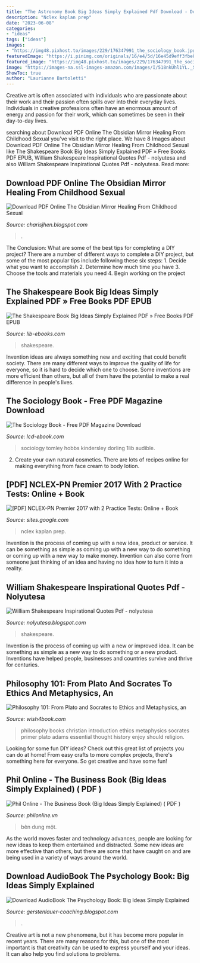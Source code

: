 ```yaml
---
title: "The Astronomy Book Big Ideas Simply Explained Pdf Download - Download Pdf Online The Obsidian Mirror Healing From Childhood Sexual"
description: "Nclex kaplan prep"
date: "2023-06-08"
categories:
- "ideas"
tags: ["ideas"]
images:
- "https://img48.pixhost.to/images/229/176347991_the_sociology_book.jpg"
featuredImage: "https://i.pinimg.com/originals/16/e4/5d/16e45d9eff3fbe81fa8a34d5445956c4.png"
featured_image: "https://img48.pixhost.to/images/229/176347991_the_sociology_book.jpg"
image: "https://images-na.ssl-images-amazon.com/images/I/518nkUhl1YL._SX377_BO1,204,203,200_.jpg"
ShowToc: true
author: "Laurianne Bartoletti"
---
```



Creative art is often associated with individuals who are passionate about their work and their passion often spills over into their everyday lives. Individuals in creative professions often have an enormous amount of energy and passion for their work, which can sometimes be seen in their day-to-day lives.

	

		
searching about Download PDF Online The Obsidian Mirror Healing From Childhood Sexual you've visit to the right place. We have 8 Images about Download PDF Online The Obsidian Mirror Healing From Childhood Sexual like The Shakespeare Book Big Ideas Simply Explained PDF » Free Books PDF EPUB, William Shakespeare Inspirational Quotes Pdf - nolyutesa and also William Shakespeare Inspirational Quotes Pdf - nolyutesa. Read more:
		
    
## Download PDF Online The Obsidian Mirror Healing From Childhood Sexual

<img loading=lazy src="https://lh6.googleusercontent.com/proxy/IDSx2j2zeF3MaDgz2RDAVD5Y9d30gdk732OtXvl3nTqx0S1_ava8TgiL0yZHkD-XnvyZKHt0A7IJFwWfA2rOm0pJm9cRkpJu4EcxFk5XgCugCha52slIDf1066-8j6PQ0yiSdbI7a9JMOfLtxA=w1200-h630-p-k-no-nu" onerror="this.onerror=null;this.src='https://tse1.mm.bing.net/th?id=OIP.kj37s1Fwm4_vRVpGQVqu_gAAAA&amp;pid=15.1';" alt="Download PDF Online The Obsidian Mirror Healing From Childhood Sexual">

_Source: charisjhen.blogspot.com_

>. 

	

The Conclusion: What are some of the best tips for completing a DIY project?
There are a number of different ways to complete a DIY project, but some of the most popular tips include following these six steps: 1. Decide what you want to accomplish 2. Determine how much time you have 3. Choose the tools and materials you need 4. Begin working on the project 
    
## The Shakespeare Book Big Ideas Simply Explained PDF » Free Books PDF EPUB

<img loading=lazy src="https://b6t4d8w4.rocketcdn.me/wp-content/uploads/2020/09/61zPU9sgn9L._SX419_BO1204203200_.jpg" onerror="this.onerror=null;this.src='https://tse4.mm.bing.net/th?id=OIP.WElwS7AZc-cIqxp_XdKTgAAAAA&amp;pid=15.1';" alt="The Shakespeare Book Big Ideas Simply Explained PDF » Free Books PDF EPUB">

_Source: lib-ebooks.com_

>shakespeare. 

	

Invention ideas are always something new and exciting that could benefit society. There are many different ways to improve the quality of life for everyone, so it is hard to decide which one to choose. Some inventions are more efficient than others, but all of them have the potential to make a real difference in people's lives.

    
## The Sociology Book - Free PDF Magazine Download

<img loading=lazy src="https://img48.pixhost.to/images/229/176347991_the_sociology_book.jpg" onerror="this.onerror=null;this.src='https://tse4.mm.bing.net/th?id=OIP.2dyAI5PCC5oLG5M7FZkNRgHaJT&amp;pid=15.1';" alt="The Sociology Book - Free PDF Magazine Download">

_Source: lcd-ebook.com_

>sociology tomley hobbs kindersley dorling 1lib audible. 

	

2. Create your own natural cosmetics. There are lots of recipes online for making everything from face cream to body lotion.

    
## [PDF] NCLEX-PN Premier 2017 With 2 Practice Tests: Online + Book

<img loading=lazy src="https://images-na.ssl-images-amazon.com/images/I/518nkUhl1YL._SX377_BO1,204,203,200_.jpg" onerror="this.onerror=null;this.src='https://tse4.mm.bing.net/th?id=OIP.qygQTbtUaXVurysKoahLewAAAA&amp;pid=15.1';" alt="[PDF] NCLEX-PN Premier 2017 with 2 Practice Tests: Online + Book">

_Source: sites.google.com_

>nclex kaplan prep. 

	

Invention is the process of coming up with a new idea, product or service. It can be something as simple as coming up with a new way to do something or coming up with a new way to make money. Invention can also come from someone just thinking of an idea and having no idea how to turn it into a reality.

    
## William Shakespeare Inspirational Quotes Pdf - Nolyutesa

<img loading=lazy src="https://i.pinimg.com/originals/16/e4/5d/16e45d9eff3fbe81fa8a34d5445956c4.png" onerror="this.onerror=null;this.src='https://tse2.mm.bing.net/th?id=OIP.5_N5sMpbjwDNulEk8lJSGgHaNK&amp;pid=15.1';" alt="William Shakespeare Inspirational Quotes Pdf - nolyutesa">

_Source: nolyutesa.blogspot.com_

>shakespeare. 

	

Invention is the process of coming up with a new or improved idea. It can be something as simple as a new way to do something or a new product. Inventions have helped people, businesses and countries survive and thrive for centuries.

    
## Philosophy 101: From Plato And Socrates To Ethics And Metaphysics, An

<img loading=lazy src="https://wish4book.com/uploads/posts/2019-03/1552974910_02.jpg" onerror="this.onerror=null;this.src='https://tse2.mm.bing.net/th?id=OIP.PssZYO-QX8wfkVtylz9vDgAAAA&amp;pid=15.1';" alt="Philosophy 101: From Plato and Socrates to Ethics and Metaphysics, an">

_Source: wish4book.com_

>philosophy books christian introduction ethics metaphysics socrates primer plato adams essential thought history enjoy should religion. 

	

Looking for some fun DIY ideas? Check out this great list of projects you can do at home! From easy crafts to more complex projects, there's something here for everyone. So get creative and have some fun!

    
## Phil Online - The Business Book (Big Ideas Simply Explained) ( PDF )

<img loading=lazy src="https://philonline.vn/upload/images/The Business Book (Big Ideas Simply Explained).jpg" onerror="this.onerror=null;this.src='https://tse3.mm.bing.net/th?id=OIP.pbUI5Ff0TNH9DB-5SzcDJQHaI2&amp;pid=15.1';" alt="Phil Online - The Business Book (Big Ideas Simply Explained) ( PDF )">

_Source: philonline.vn_

>bên dung một. 

	

As the world moves faster and technology advances, people are looking for new ideas to keep them entertained and distracted. Some new ideas are more effective than others, but there are some that have caught on and are being used in a variety of ways around the world.

    
## Download AudioBook The Psychology Book: Big Ideas Simply Explained

<img loading=lazy src="https://lh5.googleusercontent.com/proxy/An8_XEsPsNGN3Txjfv3eTVmHigkRRljijQGqH_t7f9k2cgAsiSlf6VXDwcF9Jneo6EVBhdze8cSPprDWsd6d9fqOD7ysRTlWqMdmZWrLlE8SPqgUMcrbwHsjZkr4Rm8bav6l7ZNFKg=w1200-h630-p-k-no-nu" onerror="this.onerror=null;this.src='https://tse1.mm.bing.net/th?id=OIP.9uvya6n8XLQPpFw0sz8nEgAAAA&amp;pid=15.1';" alt="Download AudioBook The Psychology Book: Big Ideas Simply Explained">

_Source: gerstenlauer-coaching.blogspot.com_

>. 

	

Creative art is not a new phenomena, but it has become more popular in recent years. There are many reasons for this, but one of the most important is that creativity can be used to express yourself and your ideas. It can also help you find solutions to problems.

